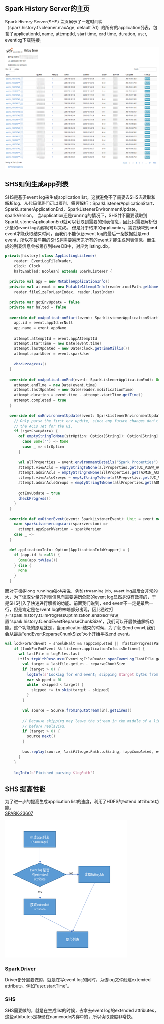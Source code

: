 ## Spark History Server的主页
Spark History Server(SHS) 主页展示了一定时间内（spark.history.fs.cleaner.maxAge, default 7d）的所有的application列表，包含了applicationId, name, attemptId, start time, end time, duration, user, eventlog下载链接。</br>

<img src="../_image/spark_home_page.png" alt="SHS主页" width="700" height="400" />

## SHS如何生成app列表
SHS是基于event log来生成application list，这就避免不了需要去SHS去读取和解析log。从代码里我们可以看到，需要解析：SparkListenerApplicationStart，SparkListenerApplicationEnd，SparkListenerEnvironmentUpdate，sparkVersion。
当application还是running的情况下，SHS并不需要读取到SparkListenerApplicationEnd就可以获取到需要的列表信息，因此只需要解析很少量的event log内容就可以完成。
但是对于结束的application，需要读取到end event才能获取结束时间，而我们不能保证event log的最后一条数据就是end event，所以在最早期的SHS是需要遍历完所有的event才能生成列表信息。而生成的列表信息会被缓存到levelDB中，对应为listing.ldb。

```scala
private[history] class AppListingListener(
    reader: EventLogFileReader,
    clock: Clock,
    haltEnabled: Boolean) extends SparkListener {

  private val app = new MutableApplicationInfo()
  private val attempt = new MutableAttemptInfo(reader.rootPath.getName(),
    reader.fileSizeForLastIndex, reader.lastIndex)

  private var gotEnvUpdate = false
  private var halted = false

  override def onApplicationStart(event: SparkListenerApplicationStart): Unit = {
    app.id = event.appId.orNull
    app.name = event.appName

    attempt.attemptId = event.appAttemptId
    attempt.startTime = new Date(event.time)
    attempt.lastUpdated = new Date(clock.getTimeMillis())
    attempt.sparkUser = event.sparkUser

    checkProgress()
  }

  override def onApplicationEnd(event: SparkListenerApplicationEnd): Unit = {
    attempt.endTime = new Date(event.time)
    attempt.lastUpdated = new Date(reader.modificationTime)
    attempt.duration = event.time - attempt.startTime.getTime()
    attempt.completed = true
  }

  override def onEnvironmentUpdate(event: SparkListenerEnvironmentUpdate): Unit = {
    // Only parse the first env update, since any future changes don't have any effect on
    // the ACLs set for the UI.
    if (!gotEnvUpdate) {
      def emptyStringToNone(strOption: Option[String]): Option[String] = strOption match {
        case Some("") => None
        case _ => strOption
      }

      val allProperties = event.environmentDetails("Spark Properties").toMap
      attempt.viewAcls = emptyStringToNone(allProperties.get(UI_VIEW_ACLS.key))
      attempt.adminAcls = emptyStringToNone(allProperties.get(ADMIN_ACLS.key))
      attempt.viewAclsGroups = emptyStringToNone(allProperties.get(UI_VIEW_ACLS_GROUPS.key))
      attempt.adminAclsGroups = emptyStringToNone(allProperties.get(ADMIN_ACLS_GROUPS.key))

      gotEnvUpdate = true
      checkProgress()
    }
  }

  override def onOtherEvent(event: SparkListenerEvent): Unit = event match {
    case SparkListenerLogStart(sparkVersion) =>
      attempt.appSparkVersion = sparkVersion
    case _ =>
  }

  def applicationInfo: Option[ApplicationInfoWrapper] = {
    if (app.id != null) {
      Some(app.toView())
    } else {
      None
    }
  }
```
而对于很多long running的job来说，例如streaming job, event log最后会非常的大，为了读取少量的列表信息而需要遍历全部的event log显然是没有效率的，于是SHS引入了快速进行解析的功能。前面我们说到，end event不一定是最后一行，但是肯定是在event log的末端部分出现，因此通过打开“spark.history.fs.inProgressOptimization.enabled”和设置“spark.history.fs.endEventReparseChunkSize”，我们可以开启快速解析功能。这个功能的原理就是，当application结束的时候，为了获取end evnet,我们会从最后“endEventReparseChunkSize”大小开始寻找end event。

```scala
val lookForEndEvent = shouldHalt && (appCompleted || !fastInProgressParsing)
    if (lookForEndEvent && listener.applicationInfo.isDefined) {
      val lastFile = logFiles.last
      Utils.tryWithResource(EventLogFileReader.openEventLog(lastFile.getPath, fs)) { in =>
        val target = lastFile.getLen - reparseChunkSize
        if (target > 0) {
          logInfo(s"Looking for end event; skipping $target bytes from $logPath...")
          var skipped = 0L
          while (skipped < target) {
            skipped += in.skip(target - skipped)
          }
        }

        val source = Source.fromInputStream(in).getLines()

        // Because skipping may leave the stream in the middle of a line, read the next line
        // before replaying.
        if (target > 0) {
          source.next()
        }

        bus.replay(source, lastFile.getPath.toString, !appCompleted, eventsFilter)
      }
    }

    logInfo(s"Finished parsing $logPath")
```

## SHS 提高性能
为了进一步的提高生成application list的速度，利用了HDFS的extend attribute功能。
</br> [SPARK-23607](https://issues.apache.org/jira/browse/SPARK-23607)</br>

<img src="../_image/SHS_list_improve.PNG" alt="SHS主页" width="400" height="450" />

### Spark Driver
Driver部分需要做的，就是在写event log的同时，为该log文件创建extended attribute。例如“user.startTime”。

### SHS
SHS需要做的，就是在生成list的时候，去拿去event log的extended attributes，这些attributes是存储在namenode内存中的，所以读取速度非常快。